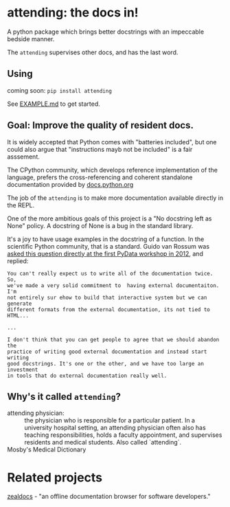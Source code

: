 # attending: the docs in!

A python package which brings better docstrings with an impeccable bedside manner.

The `attending` supervises other docs, and has the last word.

## Using

coming soon: `pip install attending`

See [EXAMPLE.md](https://github.com/ivanov/attending/blob/master/EXAMPLE.md) to get started.

## Goal: Improve the quality of resident docs.

It is widely accepted that Python comes with "batteries included", but one could
also argue that "instructions mayb not be included" is a fair asssement.

The CPython community, which develops reference implementation of the
language, prefers the cross-referencing and coherent standalone documentation
provided by [docs.python.org](https://docs.python.org)


The job of the `attending` is to make more documentation available directly in
the REPL.

One of the more ambitious goals of this project is a "No docstring left
as None" policy. A docstring of None is a bug in the standard library.

It's a joy to have usage examples in the docstring of a function. In the
scientific Python community, that is a standard. Guido van Rossum was [asked
this question directly at the first PyData
workshop in 2012](https://youtu.be/QjXJLVINsSA?t=4757), and replied:

    You can't really expect us to write all of the documentation twice. So,
    we've made a very solid commitment to  having external documentaiton. I'm
    not entirely sur ehow to build that interactive system but we can generate
    different formats from the external documentation, its not tied to HTML...

    ...

    I don't think that you can get people to agree that we should abandon the
    practice of writing good external documentation and instead start writing
    good docstrings. It's one or the other, and we have too large an investment
    in tools that do external documentation really well.

## Why's it called `attending`?

<dl>
<dt>attending physician:</dt>
<dd>the physician who is responsible for a particular patient. In a university
hospital setting, an attending physician often also has teaching
responsibilities, holds a faculty appointment, and supervises residents and
medical students. Also called `attending`.</dd>
Mosby's Medical Dictionary
</dl>

# Related projects

[zealdocs](https://zealdocs.org/) - "an offline documentation browser for software developers."


